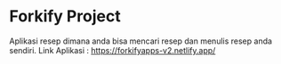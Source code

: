 # Forkify Project

Aplikasi resep dimana anda bisa mencari resep dan menulis resep anda sendiri.
Link Aplikasi : https://forkifyapps-v2.netlify.app/
